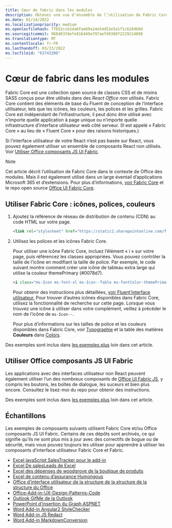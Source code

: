 ```yaml
---
title: Cœur de fabric dans les modules
description: Obtenez une vue d’ensemble de l’utilisation de Fabric Core et des composants de l’interface utilisateur fabric dans Office des composants.
ms.date: 01/14/2022
ms.localizationpriority: medium
ms.openlocfilehash: 77b52ccb1da6fae69a14e54d52e5e1f1c628db0d
ms.sourcegitcommit: 968d637defe816449a797aefd930872229214898
ms.translationtype: MT
ms.contentlocale: fr-FR
ms.lasthandoff: 03/23/2022
ms.locfileid: "63743206"
---
```

# <a name="fabric-core-in-office-add-ins"></a>Cœur de fabric dans les modules

Fabric Core est une collection open source de classes CSS et de mixins SASS conçus pour être utilisés dans des *React Office non* utilisés. Fabric Core contient des éléments de base du Fluent de conception de l’interface utilisateur, tels que les icônes, les couleurs, les polices et les grilles. Fabric Core est indépendant de l’infrastructure, il peut donc être utilisé avec n’importe quelle application à page unique ou n’importe quelle infrastructure d’interface utilisateur web côté serveur. (Il est appelé « Fabric Core » au lieu de « Fluent Core » pour des raisons historiques.)

Si l’interface utilisateur de votre React n’est pas basée sur React, vous pouvez également utiliser un ensemble de composants React non utilisés. Voir [Utiliser Office composants JS UI Fabric](#use-office-ui-fabric-js-components).

> [!NOTE]
> Cet article décrit l’utilisation de Fabric Core dans le contexte de Office des modules. Mais il est également utilisé dans un large éventail d’applications Microsoft 365 et d’extensions. Pour plus d’informations, [voir Fabric Core](https://developer.microsoft.com/fluentui#/get-started/web#fabric-core) et le repo open source [Office UI Fabric Core](https://github.com/OfficeDev/office-ui-fabric-core).

## <a name="use-fabric-core-icons-fonts-colors"></a>Utiliser Fabric Core : icônes, polices, couleurs

1. Ajoutez la référence de réseau de distribution de contenu (CDN) au code HTML sur votre page.

    ```html
    <link rel="stylesheet" href="https://static2.sharepointonline.com/files/fabric/office-ui-fabric-core/9.6.1/css/fabric.min.css">
    ```

2. Utilisez les polices et les icônes Fabric Core.

    Pour utiliser une icône Fabric Core, incluez l’élément « i » sur votre page, puis référencez les classes appropriées. Vous pouvez contrôler la taille de l’icône en modifiant la taille de police. Par exemple, le code suivant montre comment créer une icône de tableau extra large qui utilise la couleur themePrimary (#0078d7).

    ```html
    <i class="ms-Icon ms-font-xl ms-Icon--Table ms-fontColor-themePrimary"></i>
    ```

    Pour obtenir des instructions plus détaillées, [voir Fluent’interface utilisateur.](https://developer.microsoft.com/fluentui#/styles/web/icons) Pour trouver d’autres icônes disponibles dans Fabric Core, utilisez la fonctionnalité de recherche sur cette page. Lorsque vous trouvez une icône à utiliser dans votre complément, veillez à précéder le nom de l’icône de `ms-Icon--`.

    Pour plus d’informations sur les tailles de police et les couleurs disponibles dans Fabric Core, voir [Typographie](https://developer.microsoft.com/fluentui#/styles/web/typography) et la table des matières **Couleurs** dans [Colors](https://developer.microsoft.com/fluentui#/styles/web/colors).

Des exemples sont inclus dans [les exemples plus](#samples) loin dans cet article.

## <a name="use-office-ui-fabric-js-components"></a>Utiliser Office composants JS UI Fabric

Les applications avec des interfaces utilisateur non React peuvent également utiliser l’un des nombreux composants de [Office UI Fabric JS](https://github.com/OfficeDev/office-ui-fabric-js), y compris les boutons, les boîtes de dialogue, les suceurs et bien plus encore. Consultez le lisez-moi du repo pour obtenir des instructions.

Des exemples sont inclus dans [les exemples plus](#samples) loin dans cet article.

## <a name="samples"></a>Échantillons

Les exemples de composants suivants utilisent Fabric Core et/ou Office composants JS UI Fabric. Certains de ces dépôts sont archivés, ce qui signifie qu’ils ne sont plus mis à jour avec des correctifs de bogue ou de sécurité, mais vous pouvez toujours les utiliser pour apprendre à utiliser les composants d’interface utilisateur Fabric Core et Fabric.

- [Excel javaScript SalesTracker pour le add-in](https://github.com/OfficeDev/Excel-Add-in-JavaScript-SalesTracker)
- [Excel De salesLeads de Excel](https://github.com/OfficeDev/Excel-Add-in-SalesLeads)
- [Excel des dépenses de woodgrove de la boutique de produits](https://github.com/OfficeDev/Excel-Add-in-WoodGrove-Expense-Trends)
- [Excel de contenu d’assurance Humongous](https://github.com/OfficeDev/Excel-Content-Add-in-Humongous-Insurance)
- [Office d’interface utilisateur de la structure de la structure de la structure du Office](https://github.com/OfficeDev/Office-Add-in-Fabric-UI-Sample)
- [Office-Add-in-UX-Design-Patterns-Code](https://github.com/OfficeDev/Office-Add-in-UX-Design-Patterns-Code)
- [Outlook GifMe de la Outlook](https://github.com/OfficeDev/Outlook-Add-in-GifMe)
- [PowerPoint d’insertion du Graph ASPNET](https://github.com/OfficeDev/PowerPoint-Add-in-Microsoft-Graph-ASPNET-InsertChart)
- [Word Add-in Angular2 StyleChecker](https://github.com/OfficeDev/Word-Add-in-Angular2-StyleChecker)
- [Word Add-in JS Redact](https://github.com/OfficeDev/Word-Add-in-JS-Redact)
- [Word Add-in MarkdownConversion](https://github.com/OfficeDev/Word-Add-in-MarkdownConversion)
